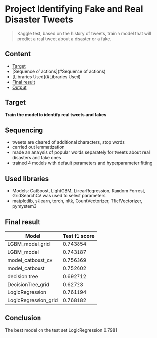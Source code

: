 # Project Identifying Fake and Real Disaster Tweets
> Kaggle test, based on the history of tweets, train a model that will predict a real tweet about a disaster or a fake.

## Content
* [Target](#Target)
* [Sequence of actions](#Sequence of actions)
* [Libraries Used](#Libraries Used)
* [Final result](#Final-result)
* [Output](#Output)

## Target
**Train the model to identify real tweets and fakes**

## Sequencing
- tweets are cleared of additional characters, stop words
- carried out lemmatization
- made an analysis of popular words separately for tweets about real disasters and fake ones
- trained 4 models with default parameters and hyperparameter fitting

## Used libraries
- Models: CatBoost, LightGBM, LinearRegression, Random Forrest, GridSearchCV was used to select parameters
- matplotlib, sklearn, torch, nltk, CountVectorizer, TfidfVectorizer, pymystem3


## Final result
| Model | Test f1 score |
|----------------------|---------------|
| LGBM_model_grid | 0.743854 |
| LGBM_model | 0.743187 |
| model_catboost_cv | 0.756369 |
| model_catboost | 0.752602 |
| decision tree | 0.692712 |
| DecisionTree_grid | 0.62723 |
| LogicRegression | 0.761194 |
| LogicRegression_grid | 0.768182 |

## Conclusion
The best model on the test set LogicRegression 0.7981
